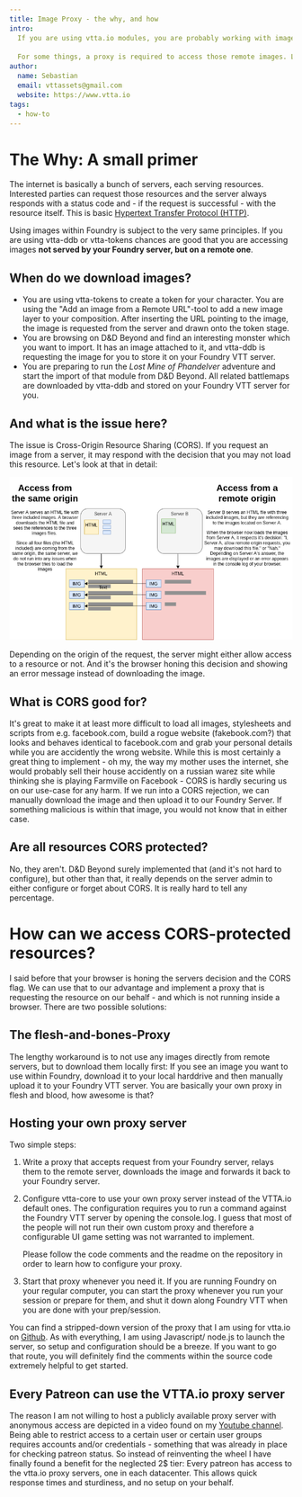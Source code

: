 ```yaml
---
title: Image Proxy - the why, and how
intro:
  If you are using vtta.io modules, you are probably working with images. vtta-tokens has the ability to download images directly from the internet and when you are importing monsters or scenes, vtta-ddb will store the references actor images and battlemaps on your server.

  For some things, a proxy is required to access those remote images. Let's have a look on the "Why" and then solve the "How".
author:
  name: Sebastian
  email: vttassets@gmail.com
  website: https://www.vtta.io
tags:
  - how-to
---
```


# The Why: A small primer

The internet is basically a bunch of servers, each serving resources. Interested parties can request those resources and the server always responds with a status code and - if the request is successful - with the resource itself. This is basic [Hypertext Transfer Protocol (HTTP)](https://www.wikipedia.org/wiki/Hypertext_Transfer_Protocol).

Using images within Foundry is subject to the very same principles. If you are using vtta-ddb or vtta-tokens chances are good that you are accessing images **not served by your Foundry server, but on a remote one**.

## When do we download images?

- You are using vtta-tokens to create a token for your character. You are using the "Add an image from a Remote URL"-tool to add a new image layer to your composition. After inserting the URL pointing to the image, the image is requested from the server and drawn onto the token stage.
- You are browsing on D&D Beyond and find an interesting monster which you want to import. It has an image attached to it, and vtta-ddb is requesting the image for you to store it on your Foundry VTT server.
- You are preparing to run the _Lost Mine of Phandelver_ adventure and start the import of that module from D&D Beyond. All related battlemaps are downloaded by vtta-ddb and stored on your Foundry VTT server for you.

## And what is the issue here?

The issue is Cross-Origin Resource Sharing (CORS). If you request an image from a server, it may respond with the decision that you may not load this resource. Let's look at that in detail:

![CORS explained](img/CORS-explained.png)

Depending on the origin of the request, the server might either allow access to a resource or not. And it's the browser honing this decision and showing an error message instead of downloading the image.

## What is CORS good for?

It's great to make it at least more difficult to load all images, stylesheets and scripts from e.g. facebook.com, build a rogue website (fakebook.com?) that looks and behaves identical to facebook.com and grab your personal details while you are accidently the wrong website. While this is most certainly a great thing to implement - oh my, the way my mother uses the internet, she would probably sell their house accidently on a russian warez site while thinking she is playing Farmville on Facebook - CORS is hardly securing us on our use-case for any harm. If we run into a CORS rejection, we can manually download the image and then upload it to our Foundry Server. If something malicious is within that image, you would not know that in either case.

## Are all resources CORS protected?

No, they aren't. D&D Beyond surely implemented that (and it's not hard to configure), but other than that, it really depends on the server admin to either configure or forget about CORS. It is really hard to tell any percentage.

# How can we access CORS-protected resources?

I said before that your browser is honing the servers decision and the CORS flag. We can use that to our advantage and implement a proxy that is requesting the resource on our behalf - and which is not running inside a browser. There are two possible solutions:

## The flesh-and-bones-Proxy

The lengthy workaround is to not use any images directly from remote servers, but to download them locally first: If you see an image you want to use within Foundry, download it to your local harddrive and then manually upload it to your Foundry VTT server. You are basically your own proxy in flesh and blood, how awesome is that?

## Hosting your own proxy server

Two simple steps:

1. Write a proxy that accepts request from your Foundry server, relays them to the remote server, downloads the image and forwards it back to your Foundry server.
2. Configure vtta-core to use your own proxy server instead of the VTTA.io default ones. The configuration requires you to run a command against the Foundry VTT server by opening the console.log. I guess that most of the people will not run their own custom proxy and therefore a configurable UI game setting was not warranted to implement.

   Please follow the code comments and the readme on the repository in order to learn how to configure your proxy.

3. Start that proxy whenever you need it. If you are running Foundry on your regular computer, you can start the proxy whenever you run your session or prepare for them, and shut it down along Foundry VTT when you are done with your prep/session.

You can find a stripped-down version of the proxy that I am using for vtta.io on [Github](https://github.com/VTTAssets/image-proxy). As with everything, I am using Javascript/ node.js to launch the server, so setup and configuration should be a breeze. If you want to go that route, you will definitely find the comments within the source code extremely helpful to get started.

## Every Patreon can use the VTTA.io proxy server

The reason I am not willing to host a publicly available proxy server with anonymous access are depicted in a video found on my [Youtube channel](https://www.youtube.com/watch?v=C1wD-3jYGy4). Being able to restrict access to a certain user or certain user groups requires accounts and/or credentials - something that was already in place for checking patreon status. So instead of reinventing the wheel I have finally found a benefit for the neglected 2$ tier: Every patreon has access to the vtta.io proxy servers, one in each datacenter. This allows quick response times and sturdiness, and no setup on your behalf.
